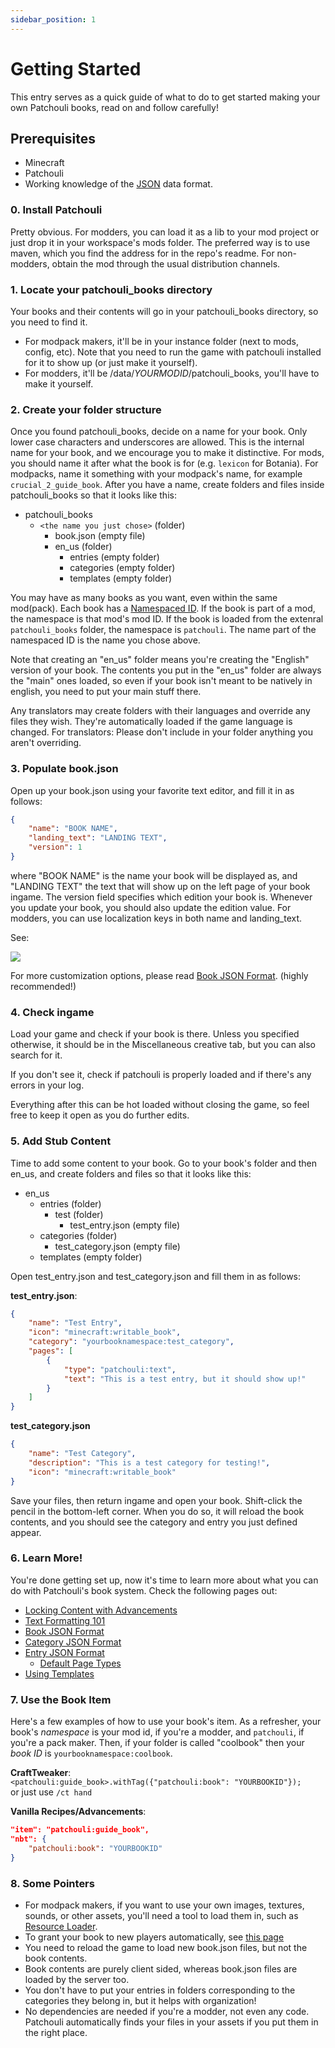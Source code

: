 ```yaml
---
sidebar_position: 1
---
```


# Getting Started

This entry serves as a quick guide of what to do to get started making your own Patchouli books, read on and follow carefully!

## Prerequisites
* Minecraft
* Patchouli
* Working knowledge of the [JSON](https://en.wikipedia.org/wiki/JSON) data format.

### 0. Install Patchouli
Pretty obvious. For modders, you can load it as a lib to your mod project or just drop it in your workspace's mods folder. The preferred way is to use maven, which you find the address for in the repo's readme.
For non-modders, obtain the mod through the usual distribution channels.

### 1. Locate your patchouli_books directory
Your books and their contents will go in your patchouli_books directory, so you need to find it.
* For modpack makers, it'll be in your instance folder (next to mods, config, etc). Note that you need to run the game with patchouli installed for it to show up (or just make it yourself).
* For modders, it'll be /data/_YOURMODID_/patchouli_books, you'll have to make it yourself.

### 2. Create your folder structure
Once you found patchouli_books, decide on a name for your book. Only lower case characters and underscores are allowed. This is the internal name for your book, and we encourage you to make it distinctive. For mods, you should name it after what the book is for (e.g. `lexicon` for Botania). For modpacks, name it something with your modpack's name, for example `crucial_2_guide_book`. After you have a name, create folders and files inside patchouli_books so that it looks like this:

* patchouli_books
    * `<the name you just chose>` (folder)
        * book.json (empty file)
        * en_us (folder)
            * entries (empty folder)
            * categories (empty folder)
            * templates (empty folder)

You may have as many books as you want, even within the same mod(pack).
Each book has a [Namespaced ID](https://minecraft.fandom.com/wiki/Namespaced_ID). If the book is part of a mod, the namespace is that mod's mod ID. If the book is loaded from the extenral `patchouli_books` folder, the namespace is `patchouli`. The name part of the namespaced ID is the name you chose above.

Note that creating an "en_us" folder means you're creating the "English" version of your book. The contents you put in the "en_us" folder are always the "main" ones loaded, so even if your book isn't meant to be natively in english, you need to put your main stuff there.

Any translators may create folders with their languages and override any files they wish. They're automatically loaded if the game language is changed. For translators: Please don't include in your folder anything you aren't overriding.

### 3. Populate book.json
Open up your book.json using your favorite text editor, and fill it in as follows:

```json
{
	"name": "BOOK NAME",
	"landing_text": "LANDING TEXT",
	"version": 1
}
```

where "BOOK NAME" is the name your book will be displayed as, and "LANDING TEXT" the text that will show up on the left page of your book ingame. The version field specifies which edition your book is. Whenever you update your book, you should also update the edition value. For modders, you can use localization keys in both name and landing_text.

See:  

![](https://i.imgur.com/lsdDrrk.png)

For more customization options, please read [Book JSON Format](/docs/patchouli-basics/book-json). (highly recommended!)

### 4. Check ingame
Load your game and check if your book is there. Unless you specified otherwise, it should be in the Miscellaneous creative tab, but you can also search for it. 

If you don't see it, check if patchouli is properly loaded and if there's any errors in your log. 

Everything after this can be hot loaded without closing the game, so feel free to keep it open as you do further edits.

### 5. Add Stub Content
Time to add some content to your book. Go to your book's folder and then en_us, and create folders and files so that it looks like this:

* en_us
    * entries (folder)
        * test (folder)
            * test_entry.json (empty file)
    * categories (folder)
        * test_category.json (empty file)
    * templates (empty folder)

Open test_entry.json and test_category.json and fill them in as follows:

**test_entry.json**:
```json
{
    "name": "Test Entry",
    "icon": "minecraft:writable_book",
    "category": "yourbooknamespace:test_category",
    "pages": [
        {
            "type": "patchouli:text",
            "text": "This is a test entry, but it should show up!"
        }
    ]
}
```

**test_category.json**
```json
{
	"name": "Test Category",
	"description": "This is a test category for testing!",
	"icon": "minecraft:writable_book"
}
```

Save your files, then return ingame and open your book. Shift-click the pencil in the bottom-left corner. When you do so, it will reload the book contents, and you should see the category and entry you just defined appear.

### 6. Learn More!

You're done getting set up, now it's time to learn more about what you can do with Patchouli's book system. Check the following pages out:

* [Locking Content with Advancements](/docs/patchouli-basics/advancement-locking)
* [Text Formatting 101](/docs/patchouli-basics/text-formatting)
* [Book JSON Format](/docs/patchouli-basics/book-json)
* [Category JSON Format](/docs/patchouli-basics/category-json)
* [Entry JSON Format](/docs/patchouli-basics/entry-json)
    * [Default Page Types](/docs/patchouli-basics/page-types)
* [Using Templates](/docs/patchouli-basics/templates)

### 7. Use the Book Item

Here's a few examples of how to use your book's item. As a refresher, your book's *namespace* is your mod id, if you're a modder, and `patchouli`, if you're a pack maker. Then, if your folder is called "coolbook" then your *book ID* is `yourbooknamespace:coolbook`.

**CraftTweaker**:  
`<patchouli:guide_book>.withTag({"patchouli:book": "YOURBOOKID"});`  
or just use `/ct hand`

**Vanilla Recipes/Advancements**:
```json
"item": "patchouli:guide_book",
"nbt": {
    "patchouli:book": "YOURBOOKID"
}
```

### 8. Some Pointers

* For modpack makers, if you want to use your own images, textures, sounds, or other assets, you'll need a tool to load them in, such as [Resource Loader](https://minecraft.curseforge.com/projects/resource-loader).
* To grant your book to new players automatically, see [this page](/docs/patchouli-basics/giving-new)
* You need to reload the game to load new book.json files, but not the book contents.
* Book contents are purely client sided, whereas book.json files are loaded by the server too.
* You don't have to put your entries in folders corresponding to the categories they belong in, but it helps with organization!
* No dependencies are needed if you're a modder, not even any code. Patchouli automatically finds your files in your assets if you put them in the right place.
